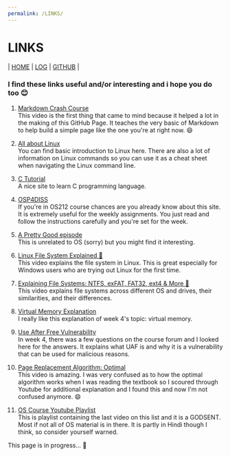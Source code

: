 ```yaml
---
permalink: /LINKS/
---
```


# LINKS

| [HOME](https://serimanrnsa.github.io/os212/) | [LOG](https://serimanrnsa.github.io/os212/TXT/mylog.txt) | [GITHUB](https://github.com/serimanrnsa/os212) |

### I find these links useful and/or interesting and i hope you do too 😊

1. [Markdown Crash Course](https://youtu.be/HUBNt18RFbo)<br>
    This video is the first thing that came to mind because it helped a lot in the making of this GitHub Page. It teaches the very basic of Markdown to help build a simple page like the one you're at right now. 😄
    
1. [All about Linux](https://www.javatpoint.com/linux-tutorial)<br>
    You can find basic introduction to Linux here. There are also a lot of information on Linux commands so you can use it as a cheat sheet when navigating the Linux command line.

1. [C Tutorial](https://www.learn-c.org/)<br>
    A nice site to learn C programming language.

1. [OSP4DISS](https://osp4diss.vlsm.org/)<br>
    If you're in OS212 course chances are you already know about this site. It is extremely useful for the weekly assignments. You just read and follow the instructions carefully and you're set for the week.

1. [A Pretty Good episode](https://youtu.be/E7w_v9J7iOc)<br>
    This is unrelated to OS (sorry) but you might find it interesting.

1. [Linux File System Explained 📁](https://youtu.be/HbgzrKJvDRw)<br>
    This video explains the file system in Linux. This is great especially for Windows users who are trying out Linux for the first time.

1. [Explaining File Systems: NTFS, exFAT, FAT32, ext4 & More 📁](https://youtu.be/_h30HBYxtws)<br>
    This video explains file systems across different OS and drives, their similarities, and their differences.
    
1. [Virtual Memory Explanation](https://youtu.be/2quKyPnUShQ)<br>
    I really like this explanation of week 4's topic: virtual memory.
    
1. [Use After Free Vulnerability](https://6point6.co.uk/insights/common-software-vulnerabilities-part-ii-explaining-the-use-after-free/)<br>
    In week 4, there was a few questions on the course forum and I looked here for the answers. It explains what UAF is and why it is a vulnerability that can be used for malicious reasons.

1. [Page Replacement Algorithm: Optimal](https://youtu.be/q2BpMvPhhrY)<br>
    This video is amazing. I was very confused as to how the optimal algorithm works when I was reading the textbook so I scoured through Youtube for additional explanation and I found this and now I'm not confused anymore. 😄

1. [OS Course Youtube Playlist](https://youtube.com/playlist?list=PLxCzCOWd7aiGz9donHRrE9I3Mwn6XdP8p)<br>
    This is playlist containing the last video on this list and it is a GODSENT. Most if not all of OS material is in there. It is partly in Hindi though I think, so consider yourself warned.


This page is in progress... 🚧
